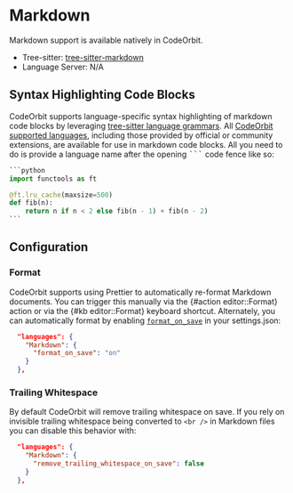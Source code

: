 ﻿# Markdown

Markdown support is available natively in CodeOrbit.

- Tree-sitter: [tree-sitter-markdown](https://github.com/tree-sitter-grammars/tree-sitter-markdown)
- Language Server: N/A

## Syntax Highlighting Code Blocks

CodeOrbit supports language-specific syntax highlighting of markdown code blocks by leveraging [tree-sitter language grammars](../extensions/languages.md#grammar). All [CodeOrbit supported languages](../languages.md), including those provided by official or community extensions, are available for use in markdown code blocks. All you need to do is provide a language name after the opening <kbd>```</kbd> code fence like so:

````python
```python
import functools as ft

@ft.lru_cache(maxsize=500)
def fib(n):
    return n if n < 2 else fib(n - 1) + fib(n - 2)
```
````

## Configuration

### Format

CodeOrbit supports using Prettier to automatically re-format Markdown documents. You can trigger this manually via the {#action editor::Format} action or via the {#kb editor::Format} keyboard shortcut. Alternately, you can automatically format by enabling [`format_on_save`](../configuring-CodeOrbit.md#format-on-save) in your settings.json:

```json
  "languages": {
    "Markdown": {
      "format_on_save": "on"
    }
  },
```

### Trailing Whitespace

By default CodeOrbit will remove trailing whitespace on save. If you rely on invisible trailing whitespace being converted to `<br />` in Markdown files you can disable this behavior with:

```json
  "languages": {
    "Markdown": {
      "remove_trailing_whitespace_on_save": false
    }
  },
```
